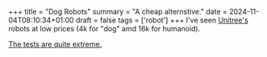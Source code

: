 +++
title = "Dog Robots"
summary = "A cheap alternstive."
date = 2024-11-04T08:10:34+01:00
draft = false
tags = ['robot']
+++
I've seen [Unitree's](https://www.unitree.com/) robots at low prices (4k for "dog" amd 16k for humanoid).

[The tests are quite extreme.](https://www.youtube.com/shorts/0O-8Nd9x63I)

